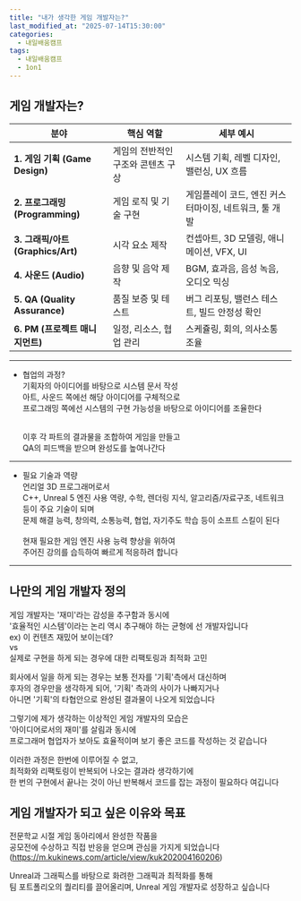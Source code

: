```yaml
---
title: "내가 생각한 게임 개발자는?"
last_modified_at: "2025-07-14T15:30:00"
categories:
  - 내일배움캠프
tags:
  - 내일배움캠프
  - 1on1
---
```


## 게임 개발자는?

| 분야                            | 핵심 역할               | 세부 예시                           |
| ----------------------------- | ------------------- | ------------------------------- |
| **1. 게임 기획 (Game Design)**    | 게임의 전반적인 구조와 콘텐츠 구상 | 시스템 기획, 레벨 디자인, 밸런싱, UX 흐름      |
| **2. 프로그래밍 (Programming)**    | 게임 로직 및 기술 구현       | 게임플레이 코드, 엔진 커스터마이징, 네트워크, 툴 개발 |
| **3. 그래픽/아트 (Graphics/Art)**  | 시각 요소 제작            | 컨셉아트, 3D 모델링, 애니메이션, VFX, UI    |
| **4. 사운드 (Audio)**            | 음향 및 음악 제작          | BGM, 효과음, 음성 녹음, 오디오 믹싱         |
| **5. QA (Quality Assurance)** | 품질 보증 및 테스트         | 버그 리포팅, 밸런스 테스트, 빌드 안정성 확인      |
| **6. PM (프로젝트 매니지먼트)**        | 일정, 리소스, 협업 관리      | 스케쥴링, 회의, 의사소통 조율               |

 ---

 - 협업의 과정?<br>
 기획자의 아이디어를 바탕으로 시스템 문서 작성<br>
 아트, 사운드 쪽에선 해당 아이디어를 구체적으로 <br>
 프로그래밍 쪽에선 시스템의 구현 가능성을 바탕으로 아이디어를 조율한다<br><br>
 
    이후 각 파트의 결과물을 조합하여 게임을 만들고<br>
    QA의 피드백을 받으며 완성도를 높여나간다<br>
---
 - 필요 기술과 역량<br>
  언리얼 3D 프로그래머로서<br>
  C++, Unreal 5 엔진 사용 역량, 수학, 렌더링 지식, 알고리즘/자료구조, 네트워크 등이 주요 기술이 되며<br>
  문제 해결 능력, 창의력, 소통능력, 협업, 자기주도 학습 등이 소프트 스킬이 된다 <br><br>
  현재 필요한 게임 엔진 사용 능력 향상을 위하여<br>
  주어진 강의를 습득하여 빠르게 적응하려 합니다<br>
---  

## 나만의 게임 개발자 정의
 게임 개발자는 '재미'라는 감성을 추구함과 동시에<br>
 '효율적인 시스템'이라는 논리 역시 추구해야 하는 균형에 선 개발자입니다<br>
  ex) 이 컨텐츠 재밌어 보이는데? <br>
  vs<br>
   실제로 구현을 하게 되는 경우에 대한 리팩토링과 최적화 고민<br>
  
 회사에서 일을 하게 되는 경우는 보통 전자를 '기획'측에서 대신하며<br>
 후자의 경우만을 생각하게 되어, '기획' 측과의 사이가 나빠지거나<br>
 아니면 '기획'의 타협안으로 완성된 결과물이 나오게 되었습니다<br>

 그렇기에 제가 생각하는 이상적인 게임 개발자의 모습은<br>
 '아이디어로서의 재미'를 살림과 동시에<br>
 프로그래머 협업자가 보아도 효율적이며 보기 좋은 코드를 작성하는 것 같습니다<br>

 이러한 과정은 한번에 이루어질 수 없고,<br>
 최적화와 리팩토링이 반복되어 나오는 결과라 생각하기에<br>
 한 번의 구현에서 끝나는 것이 아닌 반복해서 코드를 잡는 과정이 필요하다 여깁니다<br>

 ## 게임 개발자가 되고 싶은 이유와 목표
 전문학교 시절 게임 동아리에서 완성한 작품을<br>
 공모전에 수상하고 직접 반응을 얻으며 관심을 가지게 되었습니다<br>
 (https://m.kukinews.com/article/view/kuk202004160206)<br>

 Unreal과 그래픽스를 바탕으로 화려한 그래픽과 최적화를 통해<br>
 팀 포트폴리오의 퀄리티를 끌어올리며, Unreal 게임 개발자로 성장하고 싶습니다<br>